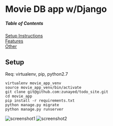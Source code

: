 Movie DB app w/Django 
============================

##### Table of Contents  
[Setup Instructions](#setup)  
[Features](#features)  
[Other](#other)  

## Setup

Req: virtualenv, pip, python2.7


    virtualenv movie_app_venv
    source movie_app_venv/bin/activate
    git clone git@github.com:zunayed/todo_site.git      
    cd movie_app
    pip install -r requirements.txt
    python manage.py migrate
    python manage.py runserver




![screenshot1](http://i.imgur.com/4iMziOI.png) ![screenshot2](http://i.imgur.com/xMdQdfI.png)
